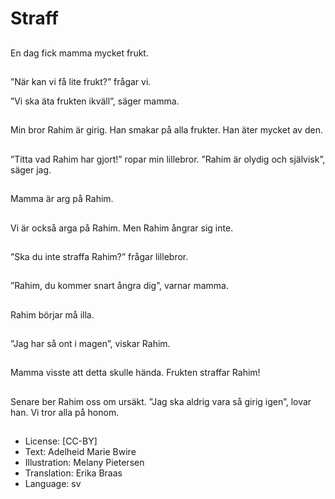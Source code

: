 # Straff

##
En dag fick mamma mycket frukt.

##
”När kan vi få lite frukt?” frågar vi.

”Vi ska äta frukten ikväll”, säger mamma.

##
Min bror Rahim är girig. Han smakar på alla frukter. Han äter mycket av den.

##
”Titta vad Rahim har gjort!” ropar min lillebror. ”Rahim är olydig och självisk”, säger jag.

##
Mamma är arg på Rahim.

##
Vi är också arga på Rahim. Men Rahim ångrar sig inte.

##
”Ska du inte straffa Rahim?” frågar lillebror.

##
”Rahim, du kommer snart ångra dig”, varnar mamma.

##
Rahim börjar må illa.

##
”Jag har så ont i magen”, viskar Rahim.

##
Mamma visste att detta skulle hända. Frukten straffar Rahim!

##
Senare ber Rahim oss om ursäkt. ”Jag ska aldrig vara så girig igen”, lovar han. Vi tror alla på honom.

##
* License: [CC-BY]
* Text: Adelheid Marie Bwire
* Illustration: Melany Pietersen
* Translation: Erika Braas
* Language: sv
